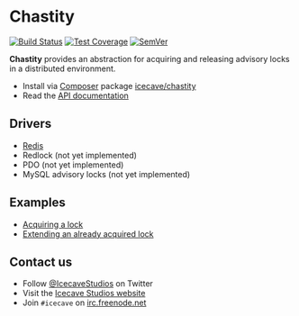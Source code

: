 # Chastity

[![Build Status]](https://travis-ci.org/IcecaveStudios/chastity)
[![Test Coverage]](https://coveralls.io/r/IcecaveStudios/chastity?branch=develop)
[![SemVer]](http://semver.org)

**Chastity** provides an abstraction for acquiring and releasing advisory locks
in a distributed environment.

* Install via [Composer](http://getcomposer.org) package [icecave/chastity](https://packagist.org/packages/icecave/chastity)
* Read the [API documentation](http://icecavestudios.github.io/chastity/artifacts/documentation/api/)

## Drivers

* [Redis](src/Driver/Redis)
* Redlock (not yet implemented)
* PDO (not yet implemented)
* MySQL advisory locks (not yet implemented)

## Examples

* [Acquiring a lock](examples/acquire)
* [Extending an already acquired lock](examples/acquire)

## Contact us

* Follow [@IcecaveStudios](https://twitter.com/IcecaveStudios) on Twitter
* Visit the [Icecave Studios website](http://icecave.com.au)
* Join `#icecave` on [irc.freenode.net](http://webchat.freenode.net?channels=icecave)

<!-- references -->
[Build Status]: http://img.shields.io/travis/IcecaveStudios/chastity/develop.svg?style=flat-square
[Test Coverage]: http://img.shields.io/coveralls/IcecaveStudios/chastity/develop.svg?style=flat-square
[SemVer]: http://img.shields.io/:semver-0.1.3-yellow.svg?style=flat-square

